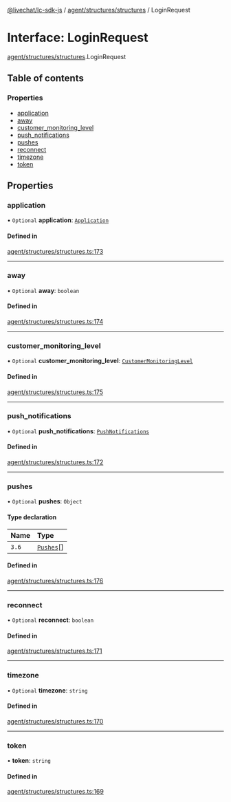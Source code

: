 [@livechat/lc-sdk-js](../README.md) / [agent/structures/structures](../modules/agent_structures_structures.md) / LoginRequest

# Interface: LoginRequest

[agent/structures/structures](../modules/agent_structures_structures.md).LoginRequest

## Table of contents

### Properties

- [application](agent_structures_structures.LoginRequest.md#application)
- [away](agent_structures_structures.LoginRequest.md#away)
- [customer\_monitoring\_level](agent_structures_structures.LoginRequest.md#customer_monitoring_level)
- [push\_notifications](agent_structures_structures.LoginRequest.md#push_notifications)
- [pushes](agent_structures_structures.LoginRequest.md#pushes)
- [reconnect](agent_structures_structures.LoginRequest.md#reconnect)
- [timezone](agent_structures_structures.LoginRequest.md#timezone)
- [token](agent_structures_structures.LoginRequest.md#token)

## Properties

### application

• `Optional` **application**: [`Application`](agent_structures_structures.Application.md)

#### Defined in

[agent/structures/structures.ts:173](https://github.com/livechat/lc-sdk-js/blob/a63b0a6/src/agent/structures/structures.ts#L173)

___

### away

• `Optional` **away**: `boolean`

#### Defined in

[agent/structures/structures.ts:174](https://github.com/livechat/lc-sdk-js/blob/a63b0a6/src/agent/structures/structures.ts#L174)

___

### customer\_monitoring\_level

• `Optional` **customer\_monitoring\_level**: [`CustomerMonitoringLevel`](../enums/agent_structures_structures.CustomerMonitoringLevel.md)

#### Defined in

[agent/structures/structures.ts:175](https://github.com/livechat/lc-sdk-js/blob/a63b0a6/src/agent/structures/structures.ts#L175)

___

### push\_notifications

• `Optional` **push\_notifications**: [`PushNotifications`](agent_structures_structures.PushNotifications.md)

#### Defined in

[agent/structures/structures.ts:172](https://github.com/livechat/lc-sdk-js/blob/a63b0a6/src/agent/structures/structures.ts#L172)

___

### pushes

• `Optional` **pushes**: `Object`

#### Type declaration

| Name | Type |
| :------ | :------ |
| `3.6` | [`Pushes`](../enums/agent_structures_pushes.Pushes.md)[] |

#### Defined in

[agent/structures/structures.ts:176](https://github.com/livechat/lc-sdk-js/blob/a63b0a6/src/agent/structures/structures.ts#L176)

___

### reconnect

• `Optional` **reconnect**: `boolean`

#### Defined in

[agent/structures/structures.ts:171](https://github.com/livechat/lc-sdk-js/blob/a63b0a6/src/agent/structures/structures.ts#L171)

___

### timezone

• `Optional` **timezone**: `string`

#### Defined in

[agent/structures/structures.ts:170](https://github.com/livechat/lc-sdk-js/blob/a63b0a6/src/agent/structures/structures.ts#L170)

___

### token

• **token**: `string`

#### Defined in

[agent/structures/structures.ts:169](https://github.com/livechat/lc-sdk-js/blob/a63b0a6/src/agent/structures/structures.ts#L169)
